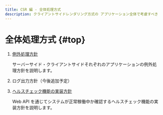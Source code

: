 ```yaml
---
title: CSR 編 - 全体処理方式
description: クライアントサイドレンダリング方式の アプリケーション全体で考慮すべき アーキテクチャについて、その実装方針を説明します。
---
```


# 全体処理方式 {#top}

1. [例外処理方針](./exception-handling.md)

    サーバーサイド・クライアントサイドそれぞれのアプリケーションの例外処理方針を説明します。

1. ログ出力方針（今後追加予定）

1. [ヘルスチェック機能の実装方針](./health-check-implementation.md)

    Web API を通じてシステムが正常稼働中か確認するヘルスチェック機能の実装方針を説明します。
